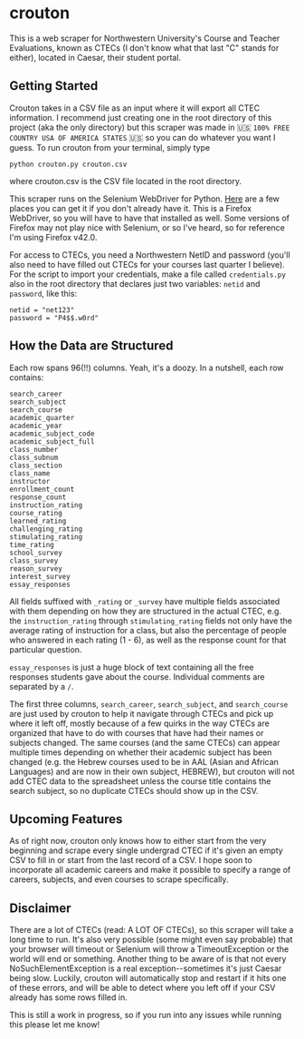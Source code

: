 # crouton
This is a web scraper for Northwestern University's Course and Teacher Evaluations, known as CTECs (I don't know what that last "C" stands for either), located in Caesar, their student portal.

## Getting Started
Crouton takes in a CSV file as an input where it will export all CTEC information. I recommend just creating one in the root directory of this project (aka the only directory) but this scraper was made in 🇺🇸 `100% FREE COUNTRY USA OF AMERICA STATES` 🇺🇸 so you can do whatever you want I guess. To run crouton from your terminal, simply type

```
python crouton.py crouton.csv
```

where crouton.csv is the CSV file located in the root directory.

This scraper runs on the Selenium WebDriver for Python. [Here](http://selenium-python.readthedocs.org/installation.html) are a few places you can get it if you don't already have it. This is a Firefox WebDriver, so you will have to have that installed as well. Some versions of Firefox may not play nice with Selenium, or so I've heard, so for reference I'm using Firefox v42.0.

For access to CTECs, you need a Northwestern NetID and password (you'll also need to have filled out CTECs for your courses last quarter I believe). For the script to import your credentials, make a file called `credentials.py` also in the root directory that declares just two variables: `netid` and `password`, like this:

```
netid = "net123"
password = "P4$$.w0rd"
```

## How the Data are Structured
Each row spans 96(!!) columns. Yeah, it's a doozy. In a nutshell, each row contains:

```
search_career
search_subject
search_course
academic_quarter
academic_year
academic_subject_code
academic_subject_full
class_number
class_subnum
class_section
class_name
instructor
enrollment_count
response_count
instruction_rating
course_rating
learned_rating
challenging_rating
stimulating_rating
time_rating
school_survey
class_survey
reason_survey
interest_survey
essay_responses
```

All fields suffixed with `_rating` or `_survey` have multiple fields associated with them depending on how they are structured in the actual CTEC, e.g. the `instruction_rating` through `stimulating_rating` fields not only have the average rating of instruction for a class, but also the percentage of people who answered in each rating (1 - 6), as well as the response count for that particular question.

`essay_responses` is just a huge block of text containing all the free responses students gave about the course. Individual comments are separated by a `/`.

The first three columns, `search_career`, `search_subject`, and `search_course` are just used by crouton to help it navigate through CTECs and pick up where it left off, mostly because of a few quirks in the way CTECs are organized that have to do with courses that have had their names or subjects changed. The same courses (and the same CTECs) can appear multiple times depending on whether their academic subject has been changed (e.g. the Hebrew courses used to be in AAL (Asian and African Languages) and are now in their own subject, HEBREW), but crouton will not add CTEC data to the spreadsheet unless the course title contains the search subject, so no duplicate CTECs should show up in the CSV.

## Upcoming Features
As of right now, crouton only knows how to either start from the very beginning and scrape every single undergrad CTEC if it's given an empty CSV to fill in or start from the last record of a CSV. I hope soon to incorporate all academic careers and make it possible to specify a range of careers, subjects, and even courses to scrape specifically.

## Disclaimer
There are a lot of CTECs (read: A LOT OF CTECs), so this scraper will take a long time to run. It's also very possible (some might even say probable) that your browser will timeout or Selenium will throw a TimeoutException or the world will end or something. Another thing to be aware of is that not every NoSuchElementException is a real exception--sometimes it's just Caesar being slow. Luckily, crouton will automatically stop and restart if it hits one of these errors, and will be able to detect where you left off if your CSV already has some rows filled in.

This is still a work in progress, so if you run into any issues while running this please let me know!
